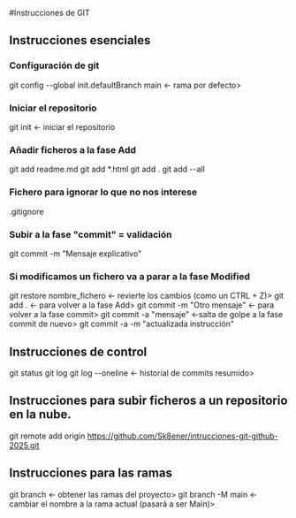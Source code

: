 #Instrucciones de GIT

## Instrucciones esenciales
### Configuración de git
git config --global init.defaultBranch main <- rama por defecto>


### Iniciar el repositorio
git init <- iniciar el repositorio
### Añadir ficheros a la fase Add
git add readme.md
git add *.html
git add .
git add --all 
### Fichero para ignorar lo que no nos interese
.gitignore 

### Subir a la fase "commit" = validación
git commit -m "Mensaje explicativo"
### Si modificamos un fichero va a parar a la fase Modified
git restore nombre_fichero <- revierte los cambios (como un CTRL + Z)>
git add . <- para volver a la fase Add>
git commit -m "Otro mensaje" <- para volver a la fase commit>
git commit -a "mensaje" <-salta de golpe a la fase commit de nuevo>
git commit -a -m "actualizada instrucción"
## Instrucciones de control
git status
git log
git log --oneline <- historial de commits resumido>

## Instrucciones para subir ficheros a un repositorio en la nube.
git remote add origin https://github.com/Sk8ener/intrucciones-git-github-2025.git

## Instrucciones para las ramas 
git branch <- obtener las ramas del proyecto>
git branch -M main <- cambiar el nombre a la rama actual (pasará a ser Main)>